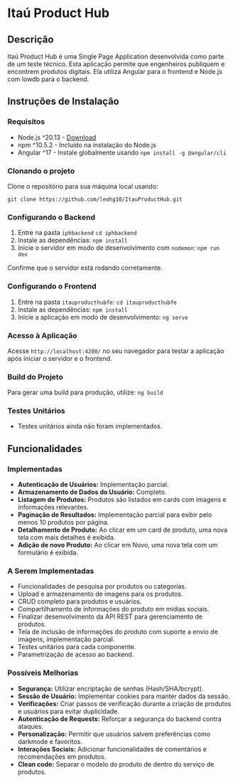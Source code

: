 # Itaú Product Hub

## Descrição
Itaú Product Hub é uma Single Page Application desenvolvida como parte de um teste técnico. Esta aplicação permite que engenheiros publiquem e encontrem produtos digitais. Ela utiliza Angular para o frontend e Node.js com lowdb para o backend.

## Instruções de Instalação

### Requisitos
- Node.js ^20.13 - [Download](https://nodejs.org/en)
- npm ^10.5.2 - Incluído na instalação do Node.js
- Angular ^17 - Instale globalmente usando `npm install -g @angular/cli`

### Clonando o projeto
Clone o repositório para sua máquina local usando:

```git clone https://github.com/leohg10/ItauProductHub.git```

### Configurando o Backend
1. Entre na pasta `iphbackend`
```cd iphbackend```
2. Instale as dependências:
```npm install```
3. Inicie o servidor em modo de desenvolvimento com `nodemon`:
```npm run dev```

Confirme que o servidor está rodando corretamente.

### Configurando o Frontend
1. Entre na pasta `itauproducthubfe`:
```cd itauproducthubfe```
2. Instale as dependências:
```npm install```
3. Inicie a aplicação em modo de desenvolvimento:
```ng serve```

### Acesso à Aplicação
Acesse `http://localhost:4200/` no seu navegador para testar a aplicação após iniciar o servidor e o frontend.

### Build do Projeto
Para gerar uma build para produção, utilize:
```ng build```

### Testes Unitários
- Testes unitários ainda não foram implementados.

## Funcionalidades

### Implementadas
- **Autenticação de Usuários:** Implementação parcial.
- **Armazenamento de Dados do Usuário:** Completo.
- **Listagem de Produtos:** Produtos são listados em cards com imagens e informações relevantes.
- **Paginação de Resultados:** Implementação parcial para exibir pelo menos 10 produtos por página.
- **Detalhamento de Produto:** Ao clicar em um card de produto, uma nova tela com mais detalhes é exibida.
- **Adição de novo Produto:** Ao clicar em Novo, uma nova tela com um formulário é exibida.

### A Serem Implementadas
- Funcionalidades de pesquisa por produtos ou categorias.
- Upload e armazenamento de imagens para os produtos.
- CRUD completo para produtos e usuários.
- Compartilhamento de informações do produto em mídias sociais.
- Finalizar desenvolvimento da API REST para gerenciamento de produtos.
- Tela de inclusão de informações do produto com suporte a envio de imagens, implementação parcial.
- Testes unitários para cada componente.
- Parametrização de acesso ao backend.

### Possíveis Melhorias
- **Segurança:** Utilizar encriptação de senhas (Hash/SHA/bcrypt).
- **Sessão de Usuário:** Implementar cookies para manter dados da sessão.
- **Verificações:** Criar passos de verificação durante a criação de produtos e usuários para evitar duplicidade.
- **Autenticação de Requests:** Reforçar a segurança do backend contra ataques.
- **Personalização:** Permitir que usuários salvem preferências como darkmode e favoritos.
- **Interações Sociais:** Adicionar funcionalidades de comentários e recomendações em produtos.
- **Clean code:** Separar o modelo do produto de dentro do serviço de produtos.